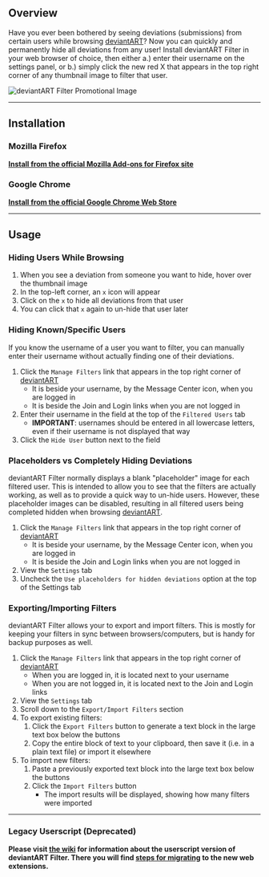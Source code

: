 ## Overview
Have you ever been bothered by seeing deviations (submissions) from certain users while browsing [deviantART](https://www.deviantart.com)? Now you can quickly and permanently hide all deviations from any user! Install deviantART Filter in your web browser of choice, then either a.) enter their username on the settings panel, or b.) simply click the new red X that appears in the top right corner of any thumbnail image to filter that user.

![deviantART Filter Promotional Image](https://raw.githubusercontent.com/rthaut/deviantART-Filter/master/resources/screenshots/Promo.png)

* * *

## Installation
### Mozilla Firefox
**[Install from the official Mozilla Add-ons for Firefox site](https://addons.mozilla.org/en-US/firefox/addon/deviantart-filter/)**


### Google Chrome
**[Install from the official Google Chrome Web Store](https://chrome.google.com/webstore/detail/deviantart-filter/odlmamilbohnpnoomjclomghphbajikp)**

* * *

## Usage

### Hiding Users While Browsing
1. When you see a deviation from someone you want to hide, hover over the thumbnail image
2. In the top-left corner, an `x` icon will appear
3. Click on the `x` to hide all deviations from that user
4. You can click that `x` again to un-hide that user later

### Hiding Known/Specific Users
If you know the username of a user you want to filter, you can manually enter their username without actually finding one of their deviations.
1. Click the `Manage Filters` link that appears in the top right corner of [deviantART](https://www.deviantart.com)
    - It is beside your username, by the Message Center icon, when you are logged in
    - It is beside the Join and Login links when you are not logged in
2. Enter their username in the field at the top of the `Filtered Users` tab
    - **IMPORTANT**: usernames should be entered in all lowercase letters, even if their username is not displayed that way
3. Click the `Hide User` button next to the field

### Placeholders vs Completely Hiding Deviations
deviantART Filter normally displays a blank "placeholder" image for each filtered user. This is intended to allow you to see that the filters are actually working, as well as to provide a quick way to un-hide users. However, these placeholder images can be disabled, resulting in all filtered users being completed hidden when browsing [deviantART](https://www.deviantart.com).
1. Click the `Manage Filters` link that appears in the top right corner of [deviantART](https://www.deviantart.com)
    - It is beside your username, by the Message Center icon, when you are logged in
    - It is beside the Join and Login links when you are not logged in
2. View the `Settings` tab
3. Uncheck the `Use placeholders for hidden deviations` option at the top of the Settings tab

### Exporting/Importing Filters
deviantART Filter allows your to export and import filters. This is mostly for keeping your filters in sync between browsers/computers, but is handy for backup purposes as well.
1. Click the `Manage Filters` link that appears in the top right corner of [deviantART](https://www.deviantart.com)
    - When you are logged in, it is located next to your username
    - When you are not logged in, it is located next to the Join and Login links
2. View the `Settings` tab
3. Scroll down to the `Export/Import Filters` section
3. To export existing filters:
    1. Click the `Export Filters` button to generate a text block in the large text box below the buttons
    2. Copy the entire block of text to your clipboard, then save it (i.e. in a plain text file) or import it elsewhere
4. To import new filters:
    1. Paste a previously exported text block into the large text box below the buttons
    2. Click the `Import Filters` button
        - The import results will be displayed, showing how many filters were imported

* * *

### Legacy Userscript (Deprecated)
**Please visit [the wiki](https://github.com/rthaut/deviantART-Filter/wiki#about-the-old-userscript-) for information about the userscript version of deviantART Filter. There you will find [steps for migrating](https://github.com/rthaut/deviantART-Filter/wiki/Userscript#transitioning-from-legacy-userscript) to the new web extensions.**
